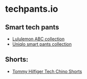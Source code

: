 # techpants.io

## Smart tech pants

- [Lululemon ABC collection](https://shop.lululemon.com/c/men-pants/_/N-7ubZ1z0xss9)
- [Uniqlo smart pants collection](https://www.uniqlo.com/us/en/men/smart-pants)

## Shorts:

- [Tommy Hilfiger Tech Chino Shorts](https://www.belk.com/p/tommy-hilfiger-tech-chino-shorts/320193978E7061.html?bvstate=pg:2/ct:r)
